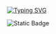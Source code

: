 [![Typing SVG](https://readme-typing-svg.demolab.com?font=Fira+Code&pause=1000&width=435&lines=Jw's+Github)](https://git.io/typing-svg)


<img alt="Static Badge" src="https://img.shields.io/badge/:badgeContent">

